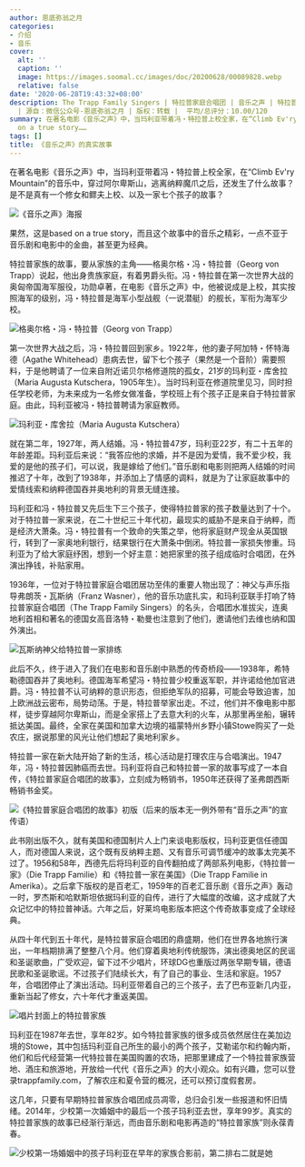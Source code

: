 ```yaml
---
author: 恩底弥翁之月
categories:
- 介绍
- 音乐
cover:
  alt: ''
  caption: ''
  image: https://images.soomal.cc/images/doc/20200628/00089828.webp
  relative: false
date: '2020-06-28T19:43:32+08:00'
description: The Trapp Family Singers | 特拉普家庭合唱团 | 音乐之声 | 特拉普家族 | The Sound of Music
  | 源自：微信公众号-恩底弥翁之月 | 版权：转载 |  平均/总评分：10.00/120
summary: 在著名电影《音乐之声》中，当玛利亚带着冯・特拉普上校全家，在“Climb Ev'ry Mountain”的音乐中，穿过阿尔卑斯山，逃离纳粹魔爪之后，还发生了什么故事？是不是真有一个修女和鳏夫上校、以及一家七个孩子的故事？果然，这是based
  on a true story……
tags: []
title: 《音乐之声》的真实故事
---
```


在著名电影《音乐之声》中，当玛利亚带着冯・特拉普上校全家，在“Climb Ev'ry Mountain”的音乐中，穿过阿尔卑斯山，逃离纳粹魔爪之后，还发生了什么故事？是不是真有一个修女和鳏夫上校、以及一家七个孩子的故事？

![《音乐之声》海报](https://images.soomal.cc/images/doc/20200628/00089826.webp)





果然，这是based on a true story，而且这个故事中的音乐之精彩，一点不亚于音乐剧和电影中的金曲，甚至更为经典。

特拉普家族的故事，要从家族的主角――格奥尔格・冯・特拉普（Georg von Trapp）说起，他出身贵族家庭，有着男爵头衔。冯・特拉普在第一次世界大战的奥匈帝国海军服役，功勋卓著，在电影《音乐之声》中，他被说成是上校，其实按照海军的级别，冯・特拉普是海军小型战舰（一说潜艇）的舰长，军衔为海军少校。

![格奥尔格・冯・特拉普（Georg von Trapp）](https://images.soomal.cc/images/doc/20200628/00089821.webp)





第一次世界大战之后，冯・特拉普回到家乡。1922年，他的妻子阿加特・怀特海德（Agathe Whitehead）患病去世，留下七个孩子（果然是一个音阶）需要照料，于是他聘请了一位来自附近诺贝尔格修道院的孤女，21岁的玛利亚・库舍拉（Maria Augusta Kutschera，1905年生）。当时玛利亚在修道院里见习，同时担任学校老师，为未来成为一名修女做准备，学校班上有个孩子正是来自于特拉普家庭。由此，玛利亚被冯・特拉普聘请为家庭教师。

![玛利亚・库舍拉（Maria Augusta Kutschera）](https://images.soomal.cc/images/doc/20200628/00089822_01.webp)





就在第二年，1927年，两人结婚。冯・特拉普47岁，玛利亚22岁，有二十五年的年龄差距。玛利亚后来说：“我答应他的求婚，并不是因为爱情，我不爱少校，我爱的是他的孩子们，可以说，我是嫁给了他们。”音乐剧和电影则把两人结婚的时间推迟了十年，改到了1938年，并添加上了情感的调料，就是为了让家庭故事中的爱情线索和纳粹德国吞并奥地利的背景无缝连接。

玛利亚和冯・特拉普又先后生下三个孩子，使得特拉普家的孩子数量达到了十个。对于特拉普一家来说，在二十世纪三十年代初，最现实的威胁不是来自于纳粹，而是经济大萧条。冯・特拉普有一个致命的失策之举，他将家庭财产现金从英国银行，转到了一家奥地利银行，结果银行在大萧条中倒闭。特拉普一家损失惨重。玛利亚为了给大家庭纾困，想到一个好主意：她把家里的孩子组成临时合唱团，在外演出挣钱，补贴家用。

1936年，一位对于特拉普家庭合唱团居功至伟的重要人物出现了：神父与声乐指导弗朗茨・瓦斯纳（Franz Wasner），他的音乐功底扎实，和玛利亚联手打响了特拉普家庭合唱团（The Trapp Family Singers）的名头，合唱团水准拔尖，连奥地利首相和著名的德国女高音洛特・勒曼也注意到了他们，邀请他们去维也纳和国外演出。

![瓦斯纳神父给特拉普一家排练](https://images.soomal.cc/images/doc/20200628/00089823.webp)





此后不久，终于进入了我们在电影和音乐剧中熟悉的传奇桥段――1938年，希特勒德国吞并了奥地利。德国海军希望冯・特拉普少校重返军职，并许诺给他加官进爵。冯・特拉普不认可纳粹的意识形态，但拒绝军队的招募，可能会导致迫害，加上欧洲战云密布，局势动荡。于是，特拉普举家出走。不过，他们并不像电影中那样，徒步穿越阿尔卑斯山，而是全家搭上了去意大利的火车，从那里再坐船，辗转抵达美国。最终，全家在美国和加拿大边境的福蒙特州乡野小镇Stowe购买了一处农庄，据说那里的风光让他们想起了奥地利家乡。

特拉普一家在新大陆开始了新的生活，核心活动是打理农庄与合唱演出。1947年，冯・特拉普因肺癌而去世。玛利亚将自己和特拉普一家的故事写成了一本自传，《特拉普家庭合唱团的故事》，立刻成为畅销书，1950年还获得了圣弗朗西斯畅销书金奖。

![《特拉普家庭合唱团的故事》初版（后来的版本无一例外带有“音乐之声”的宣传语）](https://images.soomal.cc/images/doc/20200628/00089824_01.webp)





此书刚出版不久，就有美国和德国制片人上门来谈电影版权，玛利亚更信任德国人，而对德国人来说，这个既有反纳粹主题、又有音乐可调节缓冲的故事太完美不过了。1956和58年，西德先后将玛利亚的自传翻拍成了两部系列电影，《特拉普一家》（Die Trapp Familie）和《特拉普一家在美国》（Die Trapp Familie in Amerika）。之后拿下版权的是百老汇，1959年的百老汇音乐剧《音乐之声》轰动一时，罗杰斯和哈默斯坦依据玛利亚的自传，进行了大幅度的改编，这才成就了大众记忆中的特拉普神话。六年之后，好莱坞电影版本把这个传奇故事变成了全球经典。

从四十年代到五十年代，是特拉普家庭合唱团的鼎盛期，他们在世界各地旅行演出，一年档期排满了整整八个月。他们穿着奥地利传统服饰，演出德奥地区的民谣和圣诞歌曲，广受欢迎，留下过不少唱片，环球DG也重版过两张早期专辑，德语民歌和圣诞歌谣。不过孩子们陆续长大，有了自己的事业、生活和家庭。1957年，合唱团停止了演出活动。玛利亚带着自己的三个孩子，去了巴布亚新几内亚，重新当起了修女，六十年代才重返美国。

![唱片封面上的特拉普家族](https://images.soomal.cc/images/doc/20200628/00089825.webp)





玛利亚在1987年去世，享年82岁。如今特拉普家族的很多成员依然居住在美加边境的Stowe，其中包括玛利亚自己所生的最小的两个孩子，艾勒诺尔和约翰内斯，他们和后代经营第一代特拉普在美国购置的农场，把那里建成了一个特拉普家族营地、酒庄和旅游地，开放给一代代《音乐之声》的大小观众。如有兴趣，您可以登录trappfamily.com，了解农庄和夏令营的概况，还可以预订度假套房。

这几年，只要有早期特拉普家族合唱团成员凋零，总归会引发一些报道和怀旧情绪。2014年，少校第一次婚姻中的最后一个孩子玛利亚去世，享年99岁。真实的特拉普家族的故事已经渐行渐远，而由音乐剧和电影再造的“特拉普家族”则永葆青春。

![少校第一场婚姻中的孩子玛利亚在早年的家族合影前，第二排右二就是她](https://images.soomal.cc/images/doc/20200628/00089827.webp)